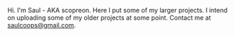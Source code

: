 Hi.
I'm Saul - AKA scopreon.
Here I put some of my larger projects.
I intend on uploading some of my older projects at some point.
Contact me at saulcoops@gmail.com.
